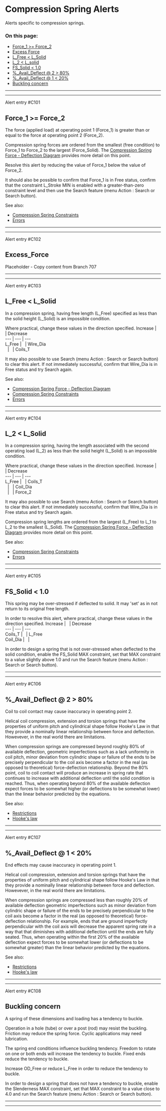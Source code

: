 # Compression Spring Alerts &nbsp; 

Alerts specific to compression springs. 

### On this page:   
 - [Force_1 >= Force_2](alerts.html#F1_GE_F2)  
 - [Excess Force](alerts.html#Excess_Force)  
 - [L_Free < L_Solid](alerts.html#L_Free_LT_L_Solid)  
 - [L_2 < L_solid](alerts.html#L_2_LT_L_Solid)  
 - [FS_Solid < 1.0](alerts.html#FS_Solid_LT_1)  
 - [%_Avail_Deflect @ 2 > 80%](alerts.html#PC_Avail_Deflect2_GT_80)  
 - [%_Avail_Deflect @ 1 < 20%](alerts.html#PC_Avail_Deflect1_LT_20)  
 - [Buckling concern](alerts.html#buckling)  

___

<a id="F1_GE_F2"></a>  
___

Alert entry #C101
## Force_1 >= Force_2 
The force (applied load) at operating point 1 (Force_1) is greater than or equal to the force at operating point 2 (Force_2). 

Compression spring forces are ordered from the smallest (free condition) to Force_1 to Force_2 to the largest (Force_Solid). 
The [Compression Spring Force - Deflection Diagram](/docs/Help/img/ForceVsDeflection.png) provides more detail on this point. 

Resolve this alert by reducing the value of Force_1 below the value of Force_2. 

It should also be possible to 
confirm that Force_1 is in Free status, 
confirm that the constraint L_Stroke MIN is enabled with a greater-than-zero constraint level 
and then use the Search feature (menu Action : Search or Search button). 

See also: 
 - [Compression Spring Constraints](/docs/Help/DesignTypes/Spring/Compression/description.html#c_springConstraints)   
 - [Errors](/docs/Help/errors.html)   

___

<a id="Excess_Force"></a>  
___

Alert entry #C102
## Excess_Force 
  
  Placeholder - Copy content from Branch 707  
  

___

<a id="L_Free_LT_L_Solid"></a>  
___

Alert entry #C103
## L_Free < L_Solid 
In a compression spring, 
having free length (L_Free) specified as less than the solid height (L_Solid) is an impossible condition. 

Where practical, change these values in the direction specified. 
Increase | &nbsp; | Decrease  
---      | ---    | ---  
 L_Free  | &nbsp; | Wire_Dia  
 &nbsp;  | &nbsp; | Coils_T

It may also possible to use Search (menu Action : Search or Search button) to clear this alert. 
If not immediately successful, confirm that Wire_Dia is in Free status and try Search again. 

See also: 
 - [Compression Spring Force - Deflection Diagram](/docs/Help/img/ForceVsDeflection.png)
 - [Compression Spring Constraints](/docs/Help/DesignTypes/Spring/Compression/description.html#c_springConstraints)   
 - [Errors](/docs/Help/errors.html)   

___

<a id="L_2_LT_L_Solid"></a>  
___

Alert entry #C104
## L_2 < L_Solid 
In a compression spring, 
having the length associated with the second operating load (L_2) as less than the solid height (L_Solid) 
is an impossible condition. 

Where practical, change these values in the direction specified. 
Increase | &nbsp; | Decrease  
---     | ---    | ---  
 L_Free | &nbsp; | Coils_T  
 &nbsp; | &nbsp; | Coil_Dia  
 &nbsp; | &nbsp; | Force_2

It may also possible to use Search (menu Action : Search or Search button) to clear this alert. 
If not immediately successful, confirm that Wire_Dia is in Free status and try Search again. 

Compression spring lengths are ordered from the largest (L_Free) to L_1 to L_2 to the smallest (L_Solid). 
The [Compression Spring Force - Deflection Diagram](/docs/Help/img/ForceVsDeflection.png) provides more detail on this point. 

See also: 
 - [Compression Spring Constraints](/docs/Help/DesignTypes/Spring/Compression/description.html#c_springConstraints)   
 - [Errors](/docs/Help/errors.html)   

___

<a id="FS_Solid_LT_1"></a>  
___

Alert entry #C105
##  FS_Solid < 1.0 
This spring may be over-stressed if deflected to solid.
It may 'set' as in not return to its original free length.

In order to resolve this alert, 
where practical, change these values in the direction specified. 
Increase  | &nbsp; | Decrease  
---       | ---    | ---  
 Coils_T  | &nbsp; | L_Free  
 Coil_Dia | &nbsp; | &nbsp;  

In order to design a spring that is not over-stressed when deflected to the solid condition, 
enable the FS_Solid MAX constraint, 
set that MAX constraint to a value slightly above 1.0 
and run the Search feature (menu Action : Search or Search button). 

___

<a id="PC_Avail_Deflect2_GT_80"></a>  
___

Alert entry #C106
## %_Avail_Deflect @ 2 > 80% 
Coil to coil contact may cause inaccuracy in operating point 2. 

Helical coil compression, extension and torsion springs that have the properties of uniform pitch and cylindrical shape 
follow Hooke's Law in that they provide a nominally linear relationship between force and deflection. 
Howevever, in the real world there are limitations. 

When compression springs are compressed beyond roughly 80% of available deflection, 
geometric imperfections such as a lack uniformity in coil pitch, minor deviation from cylindric shape 
or failure of the ends to be precisely perpendicular to the coil axis 
become a factor in the real (as opposed to theoretical) force-deflection relationship. 
Beyond the 80% point, coil to coil contact will produce an increase in spring rate that continues to increase 
with additional deflection until the solid condition is reached. 
Thus, when operating beyond 80% of the available deflection expect forces to be somewhat higher 
(or deflections to be somewhat lower) than the linear behavior predicted by the equations. 

 See also: 
  - [Restrictions](/docs/About/Legal/Restrictions.html)  
  - [Hooke's law](https://en.wikipedia.org/wiki/Hooke%27s_law)  

___

<a id="PC_Avail_Deflect1_LT_20"></a>  
___

Alert entry #C107
## %_Avail_Deflect @ 1 < 20% 
End effects may cause inaccuracy in operating point 1.  

Helical coil compression, extension and torsion springs that have the properties of uniform pitch and cylindrical shape 
follow Hooke's Law in that they provide a nominally linear relationship between force and deflection. 
Howevever, in the real world there are limitations. 

When compression springs are compressed less than roughly 20% of available deflection 
geometric imperfections such as minor deviation from cylindric shape 
or failure of the ends to be precisely perpendicular to the coil axis 
become a factor in the real (as opposed to theoretical) force-deflection relationship. 
For example, ends that are ground imperfectly perpendicular with the coil axis will decrease the apparent spring rate 
in a way that that diminishes with additional deflection until the ends are fully seated. 
Thus, when operating within the first 20% of the available deflection expect forces to be somewhat lower (or deflections to be somewhat greater)
than the linear behavior predicted by the equations.  

 See also: 
  - [Restrictions](/docs/About/Legal/Restrictions.html)  
  - [Hooke's law](https://en.wikipedia.org/wiki/Hooke%27s_law)  

___

<a id="buckling"></a>  
___

Alert entry #C108
## Buckling concern 
A spring of these dimensions and loading has a tendency to buckle. 

Operation in a hole (tube) or over a post (rod) may resist the buckling. 
Friction may reduce the spring force. 
Cyclic applications may need lubrication. 

The spring end conditions influence buckling tendency. 
Freedom to rotate on one or both ends will increase the tendency to buckle.
Fixed ends reduce the tendency to buckle.

Increase OD_Free or reduce L_Free in order to reduce the tendency to buckle. 

In order to design a spring that does not have a tendency to buckle, 
enable the Slenderness MAX constraint, 
set that MAX constraint to a value close to 4.0 
and run the Search feature (menu Action : Search or Search button). 

___

<a id="padding"></a>  
___

##  
  
  &nbsp;   
  
  &nbsp;   
  
  &nbsp;   
  
  &nbsp;   
  
  &nbsp;   
  
  &nbsp;   
  
  &nbsp;   
  
  &nbsp;   
  
  &nbsp;   
  
  &nbsp;   
  
  &nbsp;   
  
  &nbsp;   
  
  &nbsp;   


